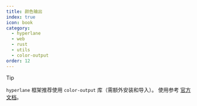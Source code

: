```yaml
---
title: 颜色输出
index: true
icon: book
category:
  - hyperlane
  - web
  - rust
  - utils
  - color-output
order: 12
---
```


<Share colorful />

> [!tip]
>
> `hyperlane` 框架推荐使用 `color-output` 库（需额外安装和导入）。
> 使用参考 [官方文档](../../color-output/README.md)。

<Bottom />

